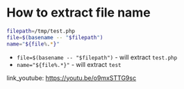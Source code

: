 # How to extract file name

```bash
filepath=/tmp/test.php
file=$(basename -- "$filepath")
name="${file%.*}"
```

- `file=$(basename -- "$filepath")` - will extract ```test.php```
- `name="${file%.*}"` - will extract ```test```


link_youtube: https://youtu.be/o9mxSTTG9sc
